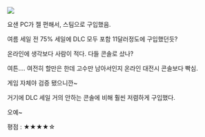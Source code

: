 ![](./0.jpg)

요샌 PC가 젤 편해서, 스팀으로 구입했음.

여름 세일 전 75% 세일에 DLC 모두 포함 11달러정도에 구입했던듯?

온라인에 생각보다 사람이 적다. 다들 콘솔로 샀나?

여튼…. 여전히 할만은 한데 고수만 남아서인지 온라인 대전시 콘솔보다 빡심.

게임 자체야 검증 됐으니깐~

거기에 DLC 세일 거의 안하는 콘솔에 비해 훨씬 저렴하게 구입했다.

오예~

평점 : ★★★★☆
